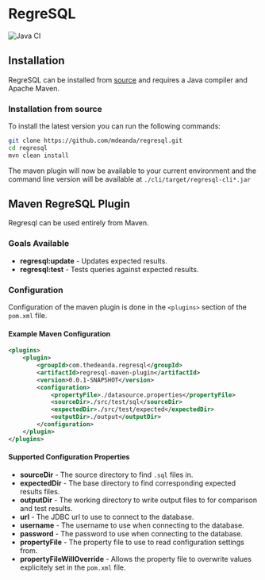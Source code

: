 # RegreSQL
![Java CI](https://github.com/mdeanda/regresql/workflows/Java%20CI/badge.svg)

## Installation

RegreSQL can be installed from [source](https://github.com/mdeanda/regresql) and requires a Java compiler and Apache Maven.

### Installation from source

To install the latest version you can run the following commands:

```bash
git clone https://github.com/mdeanda/regresql.git
cd regresql
mvn clean install
```

The maven plugin will now be available to your current environment and the command line version will be available at `./cli/target/regresql-cli*.jar`

## Maven RegreSQL Plugin

Regresql can be used entirely from Maven.

### Goals Available

* __regresql:update__ - Updates expected results.
* __regresql:test__ - Tests queries against expected results.

### Configuration

Configuration of the maven plugin is done in the `<plugins>` section of the `pom.xml` file.

#### Example Maven Configuration

```xml
<plugins>
    <plugin>
        <groupId>com.thedeanda.regresql</groupId>
        <artifactId>regresql-maven-plugin</artifactId>
        <version>0.0.1-SNAPSHOT</version>
        <configuration>
            <propertyFile>./datasource.properties</propertyFile>
            <sourceDir>./src/test/sql</sourceDir>
            <expectedDir>./src/test/expected</expectedDir>
            <outputDir>./output</outputDir>
        </configuration>
    </plugin>
</plugins>
```

#### Supported Configuration Properties

* __sourceDir__ - The source directory to find `.sql` files in.
* __expectedDir__ - The base directory to find corresponding expected results files.
* __outputDir__ - The working directory to write output files to for comparison and test results.
* __url__ - The JDBC url to use to connect to the database.
* __username__ - The username to use when connecting to the database.
* __password__ - The password to use when connecting to the database.
* __propertyFile__ - The property file to use to read configuration settings from.
* __propertyFileWillOverride__ - Allows the property file to overwrite values explicitely set in the `pom.xml` file.
